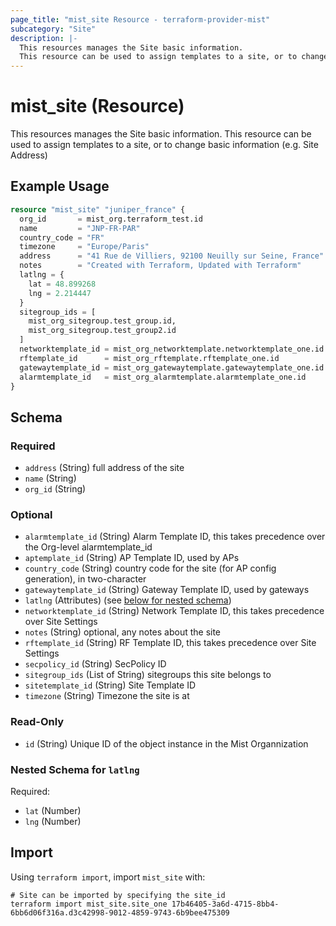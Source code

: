 ```yaml
---
page_title: "mist_site Resource - terraform-provider-mist"
subcategory: "Site"
description: |-
  This resources manages the Site basic information.
  This resource can be used to assign templates to a site, or to change basic information (e.g. Site Address)
---
```


# mist_site (Resource)

This resources manages the Site basic information.
This resource can be used to assign templates to a site, or to change basic information (e.g. Site Address)


## Example Usage

```terraform
resource "mist_site" "juniper_france" {
  org_id       = mist_org.terraform_test.id
  name         = "JNP-FR-PAR"
  country_code = "FR"
  timezone     = "Europe/Paris"
  address      = "41 Rue de Villiers, 92100 Neuilly sur Seine, France"
  notes        = "Created with Terraform, Updated with Terraform"
  latlng = {
    lat = 48.899268
    lng = 2.214447
  }
  sitegroup_ids = [
    mist_org_sitegroup.test_group.id,
    mist_org_sitegroup.test_group2.id
  ]
  networktemplate_id = mist_org_networktemplate.networktemplate_one.id
  rftemplate_id      = mist_org_rftemplate.rftemplate_one.id
  gatewaytemplate_id = mist_org_gatewaytemplate.gatewaytemplate_one.id
  alarmtemplate_id   = mist_org_alarmtemplate.alarmtemplate_one.id
}
```

<!-- schema generated by tfplugindocs -->
## Schema

### Required

- `address` (String) full address of the site
- `name` (String)
- `org_id` (String)

### Optional

- `alarmtemplate_id` (String) Alarm Template ID, this takes precedence over the Org-level alarmtemplate_id
- `aptemplate_id` (String) AP Template ID, used by APs
- `country_code` (String) country code for the site (for AP config generation), in two-character
- `gatewaytemplate_id` (String) Gateway Template ID, used by gateways
- `latlng` (Attributes) (see [below for nested schema](#nestedatt--latlng))
- `networktemplate_id` (String) Network Template ID, this takes precedence over Site Settings
- `notes` (String) optional, any notes about the site
- `rftemplate_id` (String) RF Template ID, this takes precedence over Site Settings
- `secpolicy_id` (String) SecPolicy ID
- `sitegroup_ids` (List of String) sitegroups this site belongs to
- `sitetemplate_id` (String) Site Template ID
- `timezone` (String) Timezone the site is at

### Read-Only

- `id` (String) Unique ID of the object instance in the Mist Organnization

<a id="nestedatt--latlng"></a>
### Nested Schema for `latlng`

Required:

- `lat` (Number)
- `lng` (Number)



## Import
Using `terraform import`, import `mist_site` with:
```shell
# Site can be imported by specifying the site_id
terraform import mist_site.site_one 17b46405-3a6d-4715-8bb4-6bb6d06f316a.d3c42998-9012-4859-9743-6b9bee475309
```
